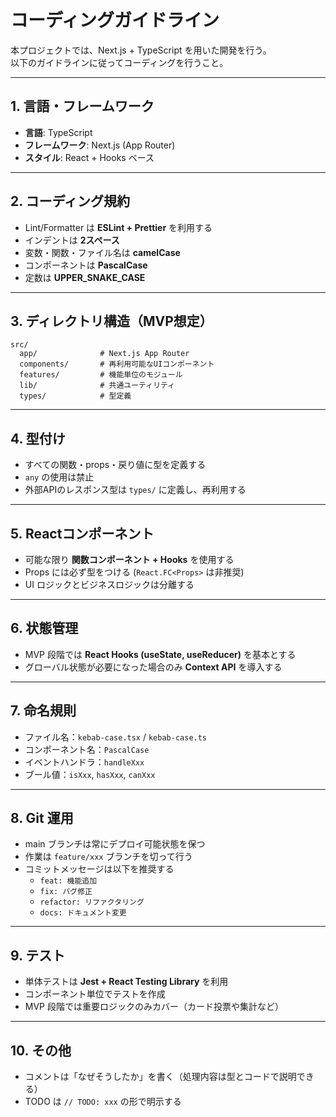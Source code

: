 # コーディングガイドライン

本プロジェクトでは、Next.js + TypeScript を用いた開発を行う。  
以下のガイドラインに従ってコーディングを行うこと。

---

## 1. 言語・フレームワーク
- **言語**: TypeScript
- **フレームワーク**: Next.js (App Router)
- **スタイル**: React + Hooks ベース

---

## 2. コーディング規約
- Lint/Formatter は **ESLint + Prettier** を利用する
- インデントは **2スペース**
- 変数・関数・ファイル名は **camelCase**
- コンポーネントは **PascalCase**
- 定数は **UPPER_SNAKE_CASE**

---

## 3. ディレクトリ構造（MVP想定）
```
src/
  app/              # Next.js App Router
  components/       # 再利用可能なUIコンポーネント
  features/         # 機能単位のモジュール
  lib/              # 共通ユーティリティ
  types/            # 型定義
```

---

## 4. 型付け
- すべての関数・props・戻り値に型を定義する
- `any` の使用は禁止
- 外部APIのレスポンス型は `types/` に定義し、再利用する

---

## 5. Reactコンポーネント
- 可能な限り **関数コンポーネント + Hooks** を使用する
- Props には必ず型をつける (`React.FC<Props>` は非推奨)
- UI ロジックとビジネスロジックは分離する

---

## 6. 状態管理
- MVP 段階では **React Hooks (useState, useReducer)** を基本とする
- グローバル状態が必要になった場合のみ **Context API** を導入する

---

## 7. 命名規則
- ファイル名：`kebab-case.tsx` / `kebab-case.ts`
- コンポーネント名：`PascalCase`
- イベントハンドラ：`handleXxx`
- ブール値：`isXxx`, `hasXxx`, `canXxx`

---

## 8. Git 運用
- main ブランチは常にデプロイ可能状態を保つ
- 作業は `feature/xxx` ブランチを切って行う
- コミットメッセージは以下を推奨する
  - `feat: 機能追加`
  - `fix: バグ修正`
  - `refactor: リファクタリング`
  - `docs: ドキュメント変更`

---

## 9. テスト
- 単体テストは **Jest + React Testing Library** を利用
- コンポーネント単位でテストを作成
- MVP 段階では重要ロジックのみカバー（カード投票や集計など）

---

## 10. その他
- コメントは「なぜそうしたか」を書く（処理内容は型とコードで説明できる）
- TODO は `// TODO: xxx` の形で明示する
